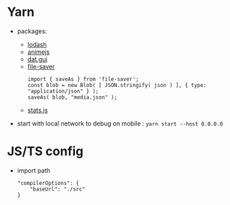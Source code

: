 # Yarn

- packages:

    - [lodash](https://lodash.com/)
    - [animejs](https://animejs.com/)
    - [dat.gui](https://github.com/dataarts/dat.gui)
    - [file-saver](https://github.com/eligrey/FileSaver.js)
        ```
        import { saveAs } from 'file-saver';
        const blob = new Blob( [ JSON.stringify( json ) ], { type: "application/json" } );
        saveAs( blob, "media.json" );
        ```
    - [stats.js](https://github.com/mrdoob/stats.js/)

- start with local network to debug on mobile : `yarn start --host 0.0.0.0`

# JS/TS config

- import path 
    ```
    "compilerOptions": {
        "baseUrl": "./src"
    }
    ```